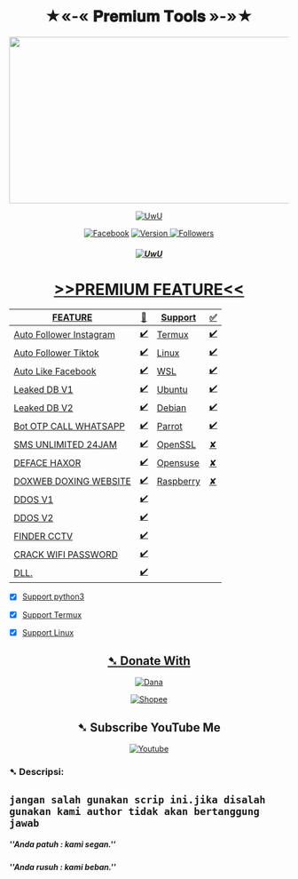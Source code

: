 <h1 align="center">
  ★«-« 𝐏𝐫𝐞𝐦𝐢𝐮𝐦 𝐓𝐨𝐨𝐥𝐬 »-»★
</h1>
<p align="center">
<img src="https://media1.tenor.com/m/oDI9G-MmSQsAAAAC/zenitsu-kimetsu-no-yaiba.gif" width="600" height="300">
</p>
<p align="center">
<a href="https://github.com/MrxMilzu"><img src="http://readme-typing-svg.herokuapp.com?color=E9967A&center=true&vCenter=true&multiline=false&lines=Ingin+License+Hub+MxtQuest" alt="UwU">
</p>
<p align="center">
<a href="https://web.facebook.com/profile.php?id=100071637038126"><img title="Facebook" src="https://img.shields.io/badge/Facebook-blue?logo=Facebook&logoColor=blue&labelColor=white&style=flat-square"></a>
<a href="https://deno.land" target="_blank">
<img src="https://img.shields.io/badge/Version-0.2-7DCDE3?style=for-the-badge" alt="Version">
<a href="https://github.com/MrxMilzu?tab=followers"><img title="Followers" src="https://img.shields.io/github/followers/MrxMilzu?logo=Github&color=green&style=flat-square"></a>
</p>
<h5 align="center">
<a href="https://github.com/MrxMilzu"><img src="http://readme-typing-svg.herokuapp.com?color=E9967A&center=true&vCenter=true&multiline=false&lines=Script+Premium+License+Berbayar" alt="UwU">
</h5>

<h1 align="center"> >>PREMIUM FEATURE<< </h1>

| FEATURE |🌱| Support |✅|
| ------------- | ------------- | ------------- | ------------- |
| Auto Follower Instagram |✔️| Termux |✔️|
| Auto Follower Tiktok  |✔️| Linux |✔️|
| Auto Like Facebook  |✔️| WSL |✔️|
| Leaked DB V1  |✔️| Ubuntu |✔️|
| Leaked DB V2  |✔️| Debian |✔️|
| Bot OTP CALL WHATSAPP  |✔️| Parrot |✔️|
| SMS UNLIMITED 24JAM  |✔️| OpenSSL |✘|
| DEFACE HAXOR |✔️| Opensuse |✘|
| DOXWEB DOXING WEBSITE  |✔️| Raspberry |✘|
| DDOS V1 |✔️|
| DDOS V2  |✔️|
| FINDER CCTV  |✔️|
| CRACK WIFI PASSWORD  |✔️|
| DLL.  |✔️|

- [x] Support python3                                  
- [x] Support Termux
- [x] Support Linux


<h2 align="center" >➷ Donate With</h2>
<p align="center">
<a href="https://link.dana.id/qr/3u8s8cbp"><img title="Dana" src="https://img.shields.io/badge/Dana-Blue?logo=Devpost&logoColor=Red&labelColor=Blue&style=for-the-badge"></a>
</p>
<p align="center">
<a href="https://shp.ee/a8kx89x?smtt=0.0.9"><img title="Shopee" src="https://img.shields.io/badge/Shopee-Orange?logo=Shopee&logoColor=Black&labelColor=white&style=for-the-badge"></a>
</p>
<h2 align="center">➷ Subscribe YouTube Me</h2>
<p align="center">
<a href="https://youtube.com/channel/UCqHIxnz-uxVzLXARplFzzqQ"><img title="Youtube" src="https://img.shields.io/badge/YouTube-SUBSCRIBE-red?logo=YouTube&logoColor=White&labelColor=Black&style=for-the-badge"></a></p>

<h3>➷ Descripsi:</h3>

## ``jangan salah gunakan scrip ini.jika disalah gunakan kami author tidak akan bertanggung jawab``


##### ''Anda patuh : kami segan.''
##### ''Anda rusuh : kami beban.''

